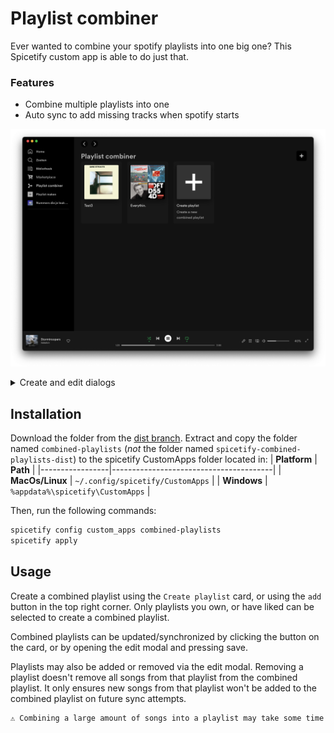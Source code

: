 # Playlist combiner
Ever wanted to combine your spotify playlists into one big one? This Spicetify custom app is able to do just that.  

### Features
* Combine multiple playlists into one
* Auto sync to add missing tracks when spotify starts

![combined playlists home page](docs/home.png)

<details>
<summary>Create and edit dialogs</summary>

![combined playlists create page](docs/create.png)
![combined playlists edit page](docs/edit.png)
</details>

## Installation
Download the folder from the [dist branch](https://github.com/jeroentvb/spicetify-combined-playlists/tree/dist). Extract and copy the folder named `combined-playlists` (*not* the folder named `spicetify-combined-playlists-dist`) to the spicetify CustomApps folder located in:
| **Platform**    | **Path**                               |
|-----------------|----------------------------------------|
| **MacOs/Linux** | `~/.config/spicetify/CustomApps`       |
| **Windows**     | `%appdata%\spicetify\CustomApps`       |

Then, run the following commands:
```sh
spicetify config custom_apps combined-playlists
spicetify apply
```

## Usage
Create a combined playlist using the `Create playlist` card, or using the `add` button in the top right corner. Only playlists you own, or have liked can be selected to create a combined playlist.

Combined playlists can be updated/synchronized by clicking the button on the card, or by opening the edit modal and pressing save.

Playlists may also be added or removed via the edit modal. Removing a playlist doesn't remove all songs from that playlist from the combined playlist. It only ensures new songs from that playlist won't be added to the combined playlist on future sync attempts.

```
⚠️ Combining a large amount of songs into a playlist may take some time
```
